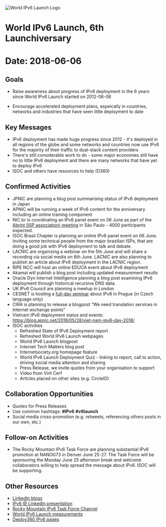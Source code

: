 ![World IPv6 Launch Logo](http://www.worldipv6launch.org/wp-content/themes/ipv6/img/logo-top.png)

# World IPv6 Launch, 6th Launchiversary
# Date: 2018-06-06

## Goals

- Raise awareness about progress of IPv6 deployment in the 6 years since World IPv6 Launch started on 2012-06-06

- Encourage accelerated deployment plans, espeically in countries, networks and industries that have seen little deployment to date

## Key Messages

- IPv6 deployment has made huge progress since 2012 - it's deployed in all regions of the globe and some networks and countries now use IPv6 for the majority of their traffic to dual-stack content providers
- There's still considerable work to do - some major economies still have no to little IPv6 deployment and there are many networks that have yet to deploy IPv6
- ISOC and others have resources to help (D360)

## Confirmed Activities

- JPNIC are planning a blog post summarising status of IPv6 deployment in Japan
- APNIC will be running a week of IPv6 content for the anniversary including an online training component
- NIC.br is coordinating an IPv6 panel event on 06 June as part of the [Abrint (ISP association) meeting](http://www.abrint.com.br/evento/abrint-2018-encontro-nacional) in São Paulo - 4000 participants expected.
- ISOC Brasil Chapter is planning an online IPv6 panel event on 06 June. Inviting some technical people from the major brazilian ISPs, that are doing a good job with IPv6 deployment to talk and debate.
- LACNIC are organizing a webinar on the 5th June and will share a recording via social media on 6th June. LACNIC are also planning to publish an article about IPv6 deployment in the LACNIC region.
- RIPE NCC will host an online EDUCA event about IPv6 deployment
- Akamai will publish a blog post including updated measurement results
- Oracle Dyn Internet Intelligence planning a blog post examining IPv6 deployment through historical recursive DNS data.
- UK IPv6 Council are planning a meetup in London
- CESNET is hosting a [full-day seminar](https://www.cesnet.cz/akce/ipv6-2018/) about IPv6 in Prague (in Czech language only)
- CIRA is planning to release a blogpost “We need translation services in Internet exchange points”
- Vietnam IPv6 deployment status and events: https://blog.apnic.net/2018/05/28/viet-nam-ipv6-day-2018/
- ISOC activities
  - Refreshed State of IPv6 Deployment report
  - Refreshed World IPv6 Launch webpages
  - World IPv6 Launch blogpost
  - Internet Tech Matters blog post
  - Internetsociety.org homepage feature
  - World IPv6 Launch Deployment Quiz - linking to report, call to action, driving social media attention and sharing
  - Press Release, we invite quotes from your organisation to support
  - Video from Vint Cerf
  - Articles placed on other sites (e.g. CircleID)

## Collaboration Opportunities

- Quotes for Press Releases
- Use common hashtags: **#IPv6** **#v6launch**
- Social media cross-promotion (e.g. retweets, referencing others posts in our own, etc.)

## Follow-on Activities

- The Rocky Mountain IPv6 Task Force are planning substantial IPv6 promotion at NANOG73 in Denver June 25-27. The Task Force will be sponsoring the Monday June 25 afternoon break and welcome collaborators willing to help spread the message about IPv6. ISOC will be supporting.

## Other Resources

- [LinkedIn blogs](https://engineering.linkedin.com/blog/topic/ipv6)
- [IPv6 @ LinkedIn presentation](https://www.youtube.com/watch?v=cNMQUCeNW78)
- [Rocky Mountain IPv6 Task Force Channel](https://www.youtube.com/channel/UC0ZRZIvwE_Ak0nfzgbgYMHw)
- [World IPv6 Launch measurements](http://www.worldipv6launch.org/measurements/)
- [Deploy360 IPv6 pages](https://www.internetsociety.org/deploy360/ipv6/)
